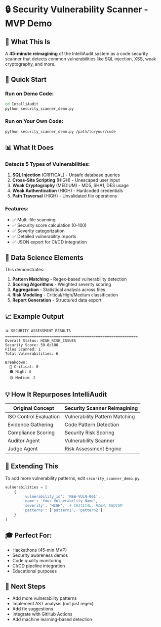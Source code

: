 # 🔒 Security Vulnerability Scanner - MVP Demo

## 🎯 What This Is
A **45-minute reimagining** of the IntelliAudit system as a code security scanner that detects common vulnerabilities like SQL injection, XSS, weak cryptography, and more.

## 🚀 Quick Start

### Run on Demo Code:
```bash
cd IntelliAudit
python security_scanner_demo.py
```

### Run on Your Own Code:
```bash
python security_scanner_demo.py /path/to/your/code
```

## 📊 What It Does

### Detects 5 Types of Vulnerabilities:
1. **SQL Injection** (CRITICAL) - Unsafe database queries
2. **Cross-Site Scripting** (HIGH) - Unescaped user input
3. **Weak Cryptography** (MEDIUM) - MD5, SHA1, DES usage
4. **Weak Authentication** (HIGH) - Hardcoded credentials
5. **Path Traversal** (HIGH) - Unvalidated file operations

### Features:
- ✅ Multi-file scanning
- ✅ Security score calculation (0-100)
- ✅ Severity categorization
- ✅ Detailed vulnerability reports
- ✅ JSON export for CI/CD integration

## 🎯 Data Science Elements

This demonstrates:
1. **Pattern Matching** - Regex-based vulnerability detection
2. **Scoring Algorithms** - Weighted severity scoring
3. **Aggregation** - Statistical analysis across files
4. **Risk Modeling** - Critical/High/Medium classification
5. **Report Generation** - Structured data export

## 📈 Example Output

```
📊 SECURITY ASSESSMENT RESULTS
============================================================
Overall Status: HIGH_RISK_ISSUES
Security Score: 50.0/100
Files Scanned: 1
Total Vulnerabilities: 6

Breakdown:
  🔴 Critical: 0
  🟠 High: 4
  🟡 Medium: 2
```

## 💡 How It Repurposes IntelliAudit

| Original Concept | Security Scanner Reimagining |
|-----------------|------------------------------|
| ISO Control Evaluation | Vulnerability Pattern Matching |
| Evidence Gathering | Code Pattern Detection |
| Compliance Scoring | Security Risk Scoring |
| Auditor Agent | Vulnerability Scanner |
| Judge Agent | Risk Assessment Engine |

## 🔧 Extending This

To add more vulnerability patterns, edit `security_scanner_demo.py`:

```python
vulnerabilities = [
    {
        'vulnerability_id': 'NEW-VULN-001',
        'name': 'Your Vulnerability Name',
        'severity': 'HIGH',  # CRITICAL, HIGH, MEDIUM
        'patterns': ['pattern1', 'pattern2']
    }
]
```

## 🎓 Perfect For:
- Hackathons (45-min MVP)
- Security awareness demos
- Code quality monitoring
- CI/CD pipeline integration
- Educational purposes

## 📝 Next Steps
- Add more vulnerability patterns
- Implement AST analysis (not just regex)
- Add fix suggestions
- Integrate with GitHub Actions
- Add machine learning-based detection
